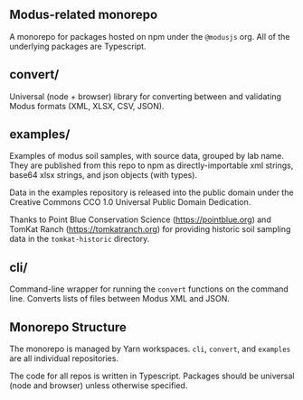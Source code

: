 Modus-related monorepo
------------------------------------------------------------------------
A monorepo for packages hosted on npm under the `@modusjs` org.  All of the 
underlying packages are Typescript.


convert/
----------
Universal (node + browser) library for converting between and validating Modus formats (XML, XLSX, CSV, JSON).


examples/
-----------
Examples of modus soil samples, with source data, grouped by lab name.  They are published from this repo to npm as directly-importable xml strings, base64 xlsx strings, 
and json objects (with types).

Data in the examples repository is released into the public domain under the Creative Commons CCO 1.0 Universal Public Domain Dedication.

Thanks to Point Blue Conservation Science (https://pointblue.org) and TomKat Ranch (https://tomkatranch.org) for providing historic 
soil sampling data in the `tomkat-historic` directory.


cli/
----
Command-line wrapper for running the `convert` functions on the command line.  Converts lists of files between Modus XML
and JSON.


Monorepo Structure
------------------
The monorepo is managed by Yarn workspaces.  `cli`, `convert`, and `examples` are all individual repositories.

The code for all repos is written in Typescript.  Packages should be universal (node and browser)
unless otherwise specified.


